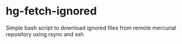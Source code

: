 hg-fetch-ignored
================

Simple bash script to download ignored files from remote mercurial repository using rsync and ssh

